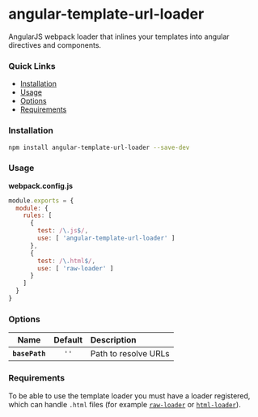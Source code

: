 # angular-template-url-loader
AngularJS webpack loader that inlines your templates into angular directives and components.

### Quick Links
- [Installation](#installation)
- [Usage](#usage)
- [Options](#options)
- [Requirements](#requirements)

### Installation
```bash
npm install angular-template-url-loader --save-dev
```

### Usage
**webpack.config.js**
```js
module.exports = {
  module: {
    rules: [
      {
        test: /\.js$/,
        use: [ 'angular-template-url-loader' ]
      },
      {
        test: /\.html$/, 
        use: [ 'raw-loader' ]
      }
    ]
  }
}
```

### Options
|Name|Default|Description|
|:--:|:-----:|:----------|
|**`basePath`**|`''`|Path to resolve URLs|

### Requirements
To be able to use the template loader you must have a loader registered, which can handle `.html` files (for example [`raw-loader`](https://github.com/webpack/raw-loader) or [`html-loader`](https://github.com/webpack-contrib/html-loader)).
